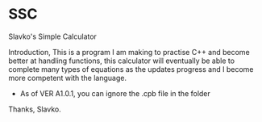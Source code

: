 SSC
===

Slavko's Simple Calculator

Introduction,
This is a program I am making to practise C++ and become better at handling functions, this calculator will eventually be able to complete many types of equations as the updates progress and I become more competent with the language.

- As of VER A1.0.1, you can ignore the .cpb file in the folder

Thanks, Slavko.
